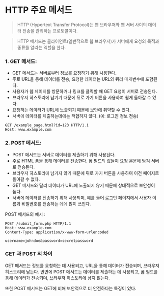 # HTTP 주요 메서드

> HTTP (Hypertext Transfer Protocol)는 웹 브라우저와 웹 서버 사이의 데이터 전송을 관리하는 프로토콜이다. 

> HTTP 메서드는 클라이언트(일반적으로 웹 브라우저)가 서버에게 요청의 목적과 종류를 알리는 역할을 한다.



### 1. GET 메서드:

- GET 메서드는 서버로부터 정보를 요청하기 위해 사용한다.
- 주로 URL을 통해 데이터를 전송, 요청한 데이터는 URL의 쿼리 매개변수에 포함된다.
- 사용자가 웹 페이지를 방문하거나 링크를 클릭할 때 GET 요청이 서버로 전송된다.
- 브라우저 히스토리에 남기기 때문에 뒤로 가기 버튼을 사용하여 쉽게 돌아갈 수 있다.
- 요청하는 데이터가 URL에 노출되기 때문에 보안에 취약할 수 있다.
- 서버에 데이터를 제출하는데에는 적합하지 않다. (예: 로그인 정보 전송)



```
GET /example_page.html?id=123 HTTP/1.1
Host: www.example.com
```



### 2. POST 메서드:

- POST 메서드는 서버로 데이터를 제출하기 위해 사용된다.
- 주로 HTML 폼을 통해 데이터를 전송한다. 폼 필드의 값들이 요청 본문에 담겨 서버로 전송된다.
- 브라우저 히스토리에 남기지 않기 때문에 뒤로 가기 버튼을 사용하여 이전 페이지로 돌아갈 수 없다.
- GET 메서드와 달리 데이터가 URL에 노출되지 않기 때문에 상대적으로 보안성이 높다.
- 서버에 데이터를 전송하기 위해 사용되며, 예를 들어 로그인 페이지에서 사용자 이름과 비밀번호를 전송하는 데에 많이 쓰인다.



POST 메서드의 예시 :

```
POST /submit_form.php HTTP/1.1
Host: www.example.com
Content-Type: application/x-www-form-urlencoded

username=johndoe&password=secretpassword

```



### GET 과 POST 의 차이

GET 메서드는 정보를 요청하는 데 사용되고, URL을 통해 데이터가 전송되며, 브라우저 히스토리에 남는다. 반면에 POST 메서드는 데이터를 제출하는 데 사용되고, 폼 필드를 통해 데이터가 전송되며, 브라우저 히스토리에 남지 않는다.

 또한 POST 메서드는 GET에 비해 보안적으로 더 안전하다는 특징이 있다.

